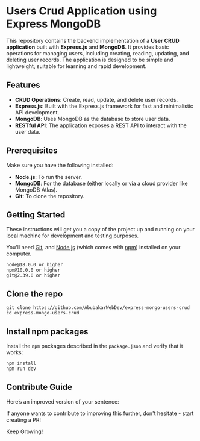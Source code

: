 #  Users Crud Application using Express MongoDB

This repository contains the backend implementation of a **User CRUD application** built with **Express.js** and **MongoDB**. It provides basic operations for managing users, including creating, reading, updating, and deleting user records. The application is designed to be simple and lightweight, suitable for learning and rapid development.

## Features
- **CRUD Operations**: Create, read, update, and delete user records.
- **Express.js**: Built with the Express.js framework for fast and minimalistic API development.
- **MongoDB**: Uses MongoDB as the database to store user data.
- **RESTful API**: The application exposes a REST API to interact with the user data.

## Prerequisites
Make sure you have the following installed:

- **Node.js**: To run the server.
- **MongoDB**: For the database (either locally or via a cloud provider like MongoDB Atlas).
- **Git**: To clone the repository.

## Getting Started

These instructions will get you a copy of the project up and running on your local machine for development and testing purposes.

You'll need [Git](https://git-scm.com), and [Node.js](https://nodejs.org/en/download/) (which comes with [npm](http://npmjs.com)) installed on your computer.

```
node@18.0.0 or higher
npm@10.0.0 or higher
git@2.39.0 or higher
```

## Clone the repo

```shell
git clone https://github.com/AbubakarWebDev/express-mongo-users-crud
cd express-mongo-users-crud
```

## Install npm packages

Install the `npm` packages described in the `package.json` and verify that it works:

```shell
npm install
npm run dev
```

## Contribute Guide

Here’s an improved version of your sentence:

If anyone wants to contribute to improving this further, don't hesitate - start creating a PR!

Keep Growing!
